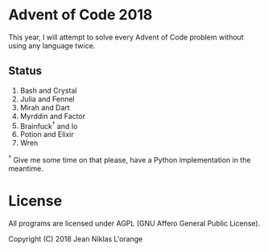 # Advent of Code 2018

This year, I will attempt to solve every Advent of Code problem without using
any language twice.

## Status

1. Bash and Crystal
2. Julia and Fennel
3. Mirah and Dart
4. Myrddin and Factor
5. Brainfuck<sup>†</sup> and Io
6. Potion and Elixir
7. Wren

<sup>†</sup> Give me some time on that please, have a Python implementation in
the meantime.

# License

All programs are licensed under AGPL (GNU Affero General Public License).

Copyright (C) 2018 Jean Niklas L'orange
